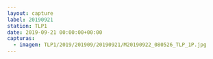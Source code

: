 ```yaml
---
layout: capture
label: 20190921
station: TLP1
date: 2019-09-21 00:00:00+00:00
capturas:
  - imagem: TLP1/2019/201909/20190921/M20190922_080526_TLP_1P.jpg
---
```

